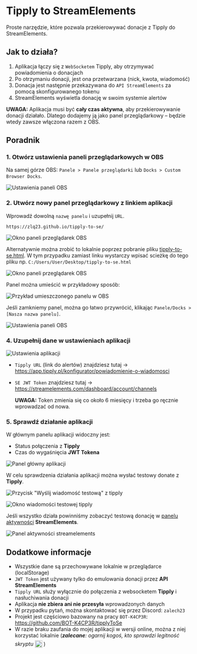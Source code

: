 # Tipply to StreamElements 

Proste narzędzie, które pozwala przekierowywać donacje z Tipply do StreamElements.

## Jak to działa?
  1. Aplikacja łączy się z `WebSocketem` Tipply, aby otrzymywać powiadomienia o donacjach
  2. Po otrzymaniu donacji, jest ona przetwarzana (nick, kwota, wiadomość)
  3. Donacja jest następnie przekazywana do `API StreamElements` za pomocą skonfigurowanego tokenu
  4. StreamElements wyświetla donację w swoim systemie alertów

 **UWAGA:** Aplikacja musi być **cały czas aktywna**, aby przekierowywanie donacji działało. Dlatego dodajemy ją jako panel przeglądarkowy – będzie wtedy zawsze włączona razem z OBS.

## Poradnik

### 1. Otwórz ustawienia paneli przeglądarkowych w OBS

Na samej górze OBS:
`Panele > Panele przeglądarki` lub `Docks > Custom Browser Docks`.

![Ustawienia paneli OBS](https://i.imgur.com/FTVlzo8.png)

### 2. Utwórz nowy panel przeglądarkowy z linkiem aplikacji

Wprowadź dowolną `nazwę panelu` i uzupełnij `URL`.

```
https://zlq23.github.io/tipply-to-se/
```

![Okno paneli przeglądarek OBS](https://i.imgur.com/J41tc0C.png)

Alternatywnie można zrobić to lokalnie poprzez pobranie pliku [tipply-to-se.html](https://github.com/zlq23/tipply-to-se/blob/main/tipply-to-se.html). W tym przypadku zamiast linku wystarczy wpisać scieżkę do tego pliku np. `C:/Users/User/Desktop/tipply-to-se.html`

   ![Okno paneli przeglądarek OBS](https://i.imgur.com/RWGsFsp.png)

Panel można umieścić w przykładowy sposób: 

![Przykład umieszczonego panelu w OBS](https://i.imgur.com/YLRLqT0.png)

Jeśli zamkniemy panel, można go łatwo przywrócić, klikając  `Panele/Docks > [Nasza nazwa panelu]`.

![Ustawienia paneli OBS](https://i.imgur.com/ZpRW5sY.png)

### 4. Uzupełnij dane w ustawieniach aplikacji

![Ustawienia aplikacji](https://i.imgur.com/5UPlgGK.png)

- `Tipply URL` (link do alertów) znajdziesz tutaj → https://app.tipply.pl/konfigurator/powiadomienie-o-wiadomosci
- `SE JWT Token` znajdziesz tutaj → https://streamelements.com/dashboard/account/channels
  
  **UWAGA:** Token zmienia się co około 6 miesięcy i trzeba go ręcznie wprowadzać od nowa.

### 5. Sprawdź działanie aplikacji

W głównym panelu aplikacji widoczny jest:
- Status połączenia z **Tipply**
- Czas do wygaśnięcia **JWT Tokena**

![Panel główny aplikacji](https://i.imgur.com/bAXK45b.png)

W celu sprawdzenia działania aplikacji można wysłać testowy donate z **Tipply**. 

![Przycisk "Wyślij wiadomość testową" z tipply](https://i.imgur.com/rQ5YbrE.png)

![Okno wiadomości testowej tipply](https://i.imgur.com/r1UN7ag.png)

Jeśli wszystko działa powinniśmy zobaczyć testową donację w [panelu aktywności](https://streamelements.com/dashboard/activity) **StreamElements**.

![Panel aktywności streamelements](https://i.imgur.com/Ikd6UZQ.png)
## Dodatkowe informacje

- Wszystkie dane są przechowywane lokalnie w przeglądarce (localStorage)
- `JWT Token` jest używany tylko do emulowania donacji przez **API StreamElements**
- `Tipply URL` służy wyłącznie do połączenia z websocketem **Tipply** i nasłuchiwania donacji
- Aplikacja **nie zbiera ani nie przesyła** wprowadzonych danych
- W przypadku pytań, można skontaktować się przez Discord: `zalech23`
- Projekt jest częściowo bazowany na pracy `BOT-K4CP3R`: https://github.com/BOT-K4CP3R/tipplyToSe
- W razie braku zaufania do mojej aplikacji w wersji online, można z niej korzystać lokalnie (***zalecane**: ogarnij kogoś, kto sprawdzi legitność skryptu* <img style="height: 20px; transform: translateY(5px);" src="https://cdn.7tv.app/emote/01GB3PQ1K8000CW87FDNNPRBZG/1x.avif"> )


